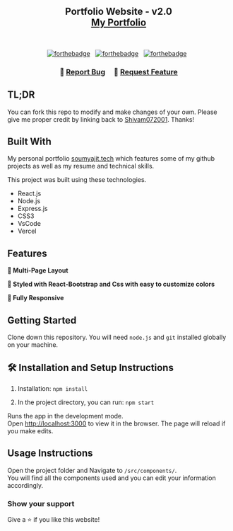 <h2 align="center">
  Portfolio Website - v2.0<br/>
  <a href="https://shivam-portfolio-zeta.vercel.app/" target="_blank">My Portfolio</a>
</h2>
<div align="center">
<!--   <img alt="Demo" src="" /> -->
</div>

<br/>

<center>

[![forthebadge](https://forthebadge.com/images/badges/built-with-love.svg)](https://forthebadge.com) &nbsp;
[![forthebadge](https://forthebadge.com/images/badges/made-with-javascript.svg)](https://forthebadge.com) &nbsp;
[![forthebadge](https://forthebadge.com/images/badges/open-source.svg)](https://forthebadge.com) &nbsp;

</center>

<h3 align="center">
    🔹
    <a href="https://github.com/Shivam072001/Portfolio/issues">Report Bug</a> &nbsp; &nbsp;
    🔹
    <a href="https://github.com/Shivam072001/Portfolio/issues">Request Feature</a>
</h3>

## TL;DR

You can fork this repo to modify and make changes of your own. Please give me proper credit by linking back to [Shivam072001](https://github.com/Shivam072001/Portfolio). Thanks!

## Built With

My personal portfolio <a href="https://portfolio-lvhi0wp2z-shivam072001.vercel.app/" target="_blank">soumyajit.tech</a> which features some of my github projects as well as my resume and technical skills.<br/>

This project was built using these technologies.

- React.js
- Node.js
- Express.js
- CSS3
- VsCode
- Vercel

## Features

**📖 Multi-Page Layout**

**🎨 Styled with React-Bootstrap and Css with easy to customize colors**

**📱 Fully Responsive**

## Getting Started

Clone down this repository. You will need `node.js` and `git` installed globally on your machine.

## 🛠 Installation and Setup Instructions

1. Installation: `npm install`

2. In the project directory, you can run: `npm start`

Runs the app in the development mode.\
Open [http://localhost:3000](http://localhost:3000) to view it in the browser.
The page will reload if you make edits.

## Usage Instructions

Open the project folder and Navigate to `/src/components/`. <br/>
You will find all the components used and you can edit your information accordingly.

### Show your support

Give a ⭐ if you like this website!

